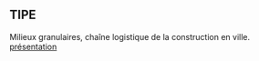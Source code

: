 ## TIPE 
Milieux granulaires, chaîne logistique de la construction en ville.
[présentation](./tipe.pdf)

